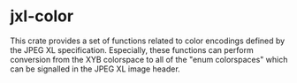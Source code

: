 # jxl-color
This crate provides a set of functions related to color encodings defined by the JPEG XL
specification. Especially, these functions can perform conversion from the XYB colorspace to all of
the "enum colorspaces" which can be signalled in the JPEG XL image header.
